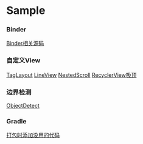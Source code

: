# Sample

### Binder

[Binder相关源码](https://github.com/YyuTtian/Sample/tree/main/Binder)



### 自定义View

[TagLayout](https://github.com/YyuTtian/Sample/tree/main/CustomView/TagLayout)		[LineView](https://github.com/YyuTtian/Sample/tree/main/CustomView/ViewLineAnim)		[NestedScroll](https://github.com/YyuTtian/Sample/tree/main/CustomView/NestedScroll)		[RecyclerView吸顶](https://github.com/YyuTtian/Sample/tree/main/CustomView/RecyclerView)



### 边界检测

[ObjectDetect](https://github.com/YyuTtian/Sample/tree/main/Detect/ObjectDetect)



### Gradle

[打包时添加没用的代码](https://github.com/YyuTtian/Sample/tree/main/Gradle/AddCodePlugin)

